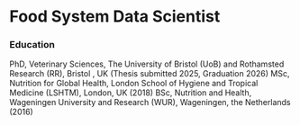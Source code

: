 # Food System Data Scientist

### Education

PhD, Veterinary Sciences, The University of Bristol (UoB) and Rothamsted Research (RR), Bristol , UK (Thesis submitted 2025, Graduation 2026)
MSc, Nutrition for Global Health, London School of Hygiene and Tropical Medicine (LSHTM), London, UK (2018)
BSc, Nutrition and Health, Wageningen University and Research (WUR), Wageningen, the Netherlands (2016)

